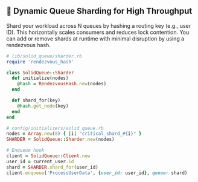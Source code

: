 ## 🎯 Dynamic Queue Sharding for High Throughput

Shard your workload across N queues by hashing a routing key (e.g., user ID). This horizontally scales consumers and reduces lock contention. You can add or remove shards at runtime with minimal disruption by using a rendezvous hash.

```ruby
# lib/solid_queue/sharder.rb
require 'rendezvous_hash'

class SolidQueue::Sharder
  def initialize(nodes)
    @hash = RendezvousHash.new(nodes)
  end

  def shard_for(key)
    @hash.get_node(key)
  end
end

# config/initializers/solid_queue.rb
nodes = Array.new(8) { |i| "critical_shard_#{i}" }
SHARDER = SolidQueue::Sharder.new(nodes)

# Enqueue hook
client = SolidQueue::Client.new
user_id = current_user.id
shard = SHARDER.shard_for(user_id)
client.enqueue('ProcessUserData', {user_id: user_id}, queue: shard)
```
